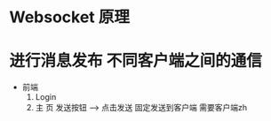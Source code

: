 # Websocket 原理

# 进行消息发布 不同客户端之间的通信
  - 前端
    1. Login
    2. 主 页
       发送按钮  --> 点击发送   固定发送到客户端
       需要客户端zh
